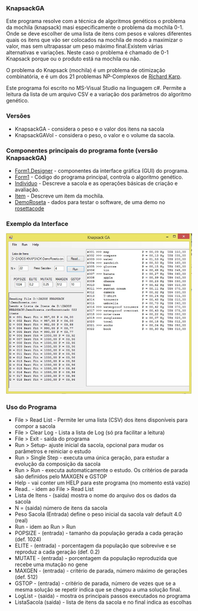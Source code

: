 ### KnapsackGA
Este programa resolve com a técnica de algoritmos genéticos o problema da mochila (knapsack) masi especificamente o problema da mochila 0-1. Onde se deve escolher de uma lista de itens com pesos e valores diferentes quais os itens que vão ser colocados na mochila de modo a maximizar o valor, mas sem ultrapassar um peso máximo final.Existem várias alternativas e variações. Neste caso o problema é chamado de 0-1 Knapsack porque ou o produto está na mochila ou não.

O problema do Knapsack (mochila) é um problema de otimização combinatória, e é um dos 21 problemas NP-Complexos de [Richard Karp](https://en.wikipedia.org/wiki/Karp%27s_21_NP-complete_problems).

Este programa foi escrito no MS-Visual Studio na linguagem c#. Permite a leitura da lista de um arquivo CSV e a variação dos parâmetros do algoritmo genético.

### Versões
- KnapsackGA - considera o peso e o valor dos itens na sacola
- KnapsackGAVol - considera o peso, o valor e o volume da sacola.

### Componentes principais do programa fonte (versão KnapsackGA)
   - [Form1.Designer](https://github.com/jedeboni/Knapsack01GA/blob/master/KnapsackGA/KnapsackGA/Form1.Designer.cs) - componentes da interface gráfica (GUI) do programa. 
   - [Form1](https://github.com/jedeboni/Knapsack01GA/blob/master/KnapsackGA/KnapsackGA/Form1.cs) - Código do programa principal, controla o algoritmo genético.
   - [Individuo](https://github.com/jedeboni/Knapsack01GA/blob/master/KnapsackGA/KnapsackGA/Individuo.cs) - Descreve a sacola e as operações básicas de criação e avaliação.
   - [Item](https://github.com/jedeboni/Knapsack01GA/blob/master/KnapsackGA/KnapsackGA/Item.cs) - Descreve um item da mochila.
   - [DemoRoseta](https://github.com/jedeboni/Knapsack01GA/blob/master/dados/DemoRoseta.csv) - dados para testar o software, de uma demo no [rosettacode](http://rosettacode.org/wiki/Knapsack_problem/0-1)
   
### Exemplo da Interface
   ![](https://github.com/jedeboni/Knapsack01GA/blob/master/imagem/knapsackGA.JPG)

### Uso do Programa
- File > Read List - Permite ler uma lista (CSV) dos itens disponíveis para compor a sacola
- File > Clear Log - Lista a lista de Log (só pra facilitar a leitura)
- File > Exit - saída do programa
- Run > Setup- ajuste inicial da sacola, opcional para mudar os parâmetros e reiniciar o estudo
- Run > Single Step - executa uma única geração, para estudar a evolução da composição da sacola
- Run > Run - executa automaticamente o estudo. Os critérios de parada são definidos pelo MAXGEN e GSTOP
- Help - vai conter um HELP para este programa (no momento está vazio)
- Read..  - idem ao File > Read List
- Lista de Itens - (saida) mostra o nome do arquivo dos os dados da sacola
- N = (saida) número de itens da sacola
- Peso Sacola (Entrada) define o peso inicial da sacola valr default 4.0 (real)
- Run - idem ao Run > Run
- POPSIZE - (entrada) - tamanho da população gerada a cada geração (def. 1024)
- ELITE - (entrada) - porcentagem da população que sobrevive e se reproduz a cada geração (def. 0.2)
- MUTATE - (entrada) - porcentagem da população reproduzida que recebe uma mutação no gene
- MAXGEN - (entrada) - critério de parada, número máximo de gerações (def. 512)
- GSTOP - (entrada) - critério de parada, número de vezes que se a mesma solução se repetir indica que se chegou a uma solução final.
- LogList - (saida) - mostra os principais passos executados no programa
- ListaSacola (saida) - lista de itens da sacola e no final indica as escolhas 
